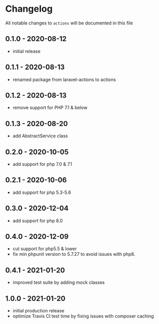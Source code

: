 # Changelog

All notable changes to `actions` will be documented in this file

## 0.1.0 - 2020-08-12
- initial release


## 0.1.1 - 2020-08-13
- renamed package from laravel-actions to actions


## 0.1.2 - 2020-08-13
- remove support for PHP 7.1 & below


## 0.1.3 - 2020-08-20
- add AbstractService class


## 0.2.0 - 2020-10-05
- add support for php 7.0 & 7.1


## 0.2.1 - 2020-10-06
- add support for php 5.3-5.6


## 0.3.0 - 2020-12-04
- add support for php 8.0


## 0.4.0 - 2020-12-09
- cut support for php5.5 & lower
- fix min phpunit version to 5.7.27 to avoid issues with php8.


## 0.4.1 - 2021-01-20
- improved test suite by adding mock classes


## 1.0.0 - 2021-01-20
- initial production release
- optimize Travis CI test time by fixing issues with composer caching
